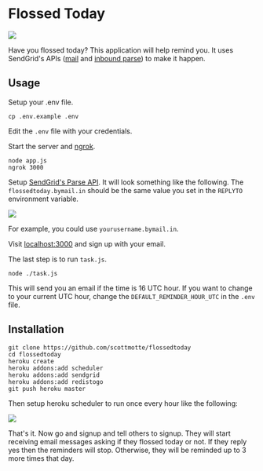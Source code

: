 # Flossed Today

![](https://raw.github.com/scottmotte/flossedtoday/master/flossedtoday.png)

Have you flossed today? This application will help remind you. It uses SendGrid's APIs ([mail](http://sendgrid.com/docs/API_Reference/Web_API/mail.html) and [inbound parse](http://sendgrid.com/docs/API_Reference/Webhooks/parse.html)) to make it happen.

## Usage

Setup your .env file.

```
cp .env.example .env
```

Edit the `.env` file with your credentials.

Start the server and [ngrok](https://ngrok.com/).

```
node app.js
ngrok 3000
```

Setup [SendGrid's Parse API](http://sendgrid.com/developer/reply). It will look something like the following. The `flossedtoday.bymail.in` should be the same value you set in the `REPLYTO` environment variable.

![](https://raw.github.com/scottmotte/flossedtoday/master/inbound-setup-example.png)

For example, you could use `yourusername.bymail.in`.

Visit [localhost:3000](http://localhost:3000) and sign up with your email.

The last step is to run `task.js`.

```
node ./task.js
```

This will send you an email if the time is 16 UTC hour. If you want to change to your current UTC hour, change the `DEFAULT_REMINDER_HOUR_UTC` in the `.env` file. 

## Installation

```
git clone https://github.com/scottmotte/flossedtoday
cd flossedtoday
heroku create
heroku addons:add scheduler
heroku addons:add sendgrid
heroku addons:add redistogo
git push heroku master
```

Then setup heroku scheduler to run once every hour like the following:

![](https://raw.github.com/scottmotte/flossedtoday/master/heroku-scheduler-example.png)

That's it. Now go and signup and tell others to signup. They will start receiving email messages asking if they flossed today or not. If they reply yes then the reminders will stop. Otherwise, they will be reminded up to 3 more times that day.






